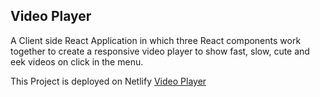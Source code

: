 ## Video Player
 A Client side React Application in which three React components work together to create a responsive video player to show fast, slow, cute and eek videos on click in the menu.

 This Project is deployed on Netlify [Video Player](https://jasvinder-video-player.netlify.app/)

